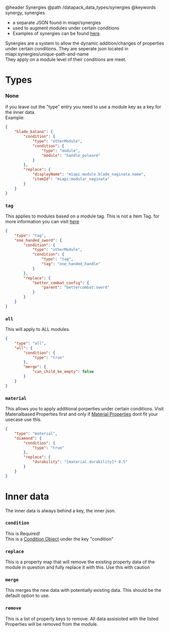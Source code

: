 @header Synergies
@path /datapack_data_types/synergies
@keywords synergy, synergies

- a separate JSON found in miapi/synergies
- used to augment modules under certain conditions
- Examples of synergies can be found [here](https://github.com/Truly-Modular/Arsenal/tree/master/arsenal-common/src/main/resources/data/miapi/synergies).

Synergies are a system to allow the dynamic addition/changes of properties under certain conditions.
They are seperate json located in miapi:synergies/unique-path-and-name  
They apply on a module level of their conditions are meet.

# Types
### **None**
if you leave out the "type" entry you need to use a module key as a key for the inner data.  
Example:
``` json  
{
    "blade_katana": {
        "condition": {
            "type": "otherModule",
            "condition": {
                "type": "module",
                "module": "handle_polearm"
            }
        },
        "replace": {
            "displayName": "miapi.module.blade_naginata.name",
            "itemId": "miapi:modular_naginata"
        }
    }
}
```
### `tag`
This applies to modules based on a module tag. This is not a Item Tag. for more information you can visit [here](https://github.com/Truly-Modular/Modular-Item-API/wiki/Property-List#module-tag-property)
``` json  
{
    "type": "tag",
    "one_handed_sword": {
        "condition": {
            "type": "otherModule",
            "condition": {
                "type": "tag",
                "tag": "one_handed_handle"
            }
        },
        "replace": {
            "better_combat_config": {
                "parent": "bettercombat:sword"
            }
        }
    }
}
```
### `all`
This will apply to ALL modules.
``` json  
{
    "type": "all",
    "all": {
        "condition": {
            "type": "true"
        },
        "merge": {
            "can_child_be_empty": false
        }
    }
}
```
### `material`
This allows you to apply additional porperties under certain conditions. Visit Materialbased Properties first and only if [Material Properties](https://github.com/Truly-Modular/Modular-Item-API/wiki/Materials#properties) dont fit your usecase use this.
``` json  
{
    "type": "material",
    "diamond": {
        "condition": {
            "type": "true"
        },
        "replace": {
            "durability": "[material.durability]* 0.5"
        }
    }
}
```
# Inner data
The inner data is always behind a key, the inner json.
### `condition`
This is Required!  
This is a [Condition Object](https://github.com/Truly-Modular/Modular-Item-API/wiki/Json-Data-Types#conditions) under the key "condition"
### `replace`
This is a property map that will remove the existing property data of the module in question and fully replace it with this. Use this with caution
### `merge`
This merges the new data with potentially existing data. This should be the default option to use.
### `remove`
This is a list of property keys to remove. All data assisioted with the listed Properties will be removed from the module.